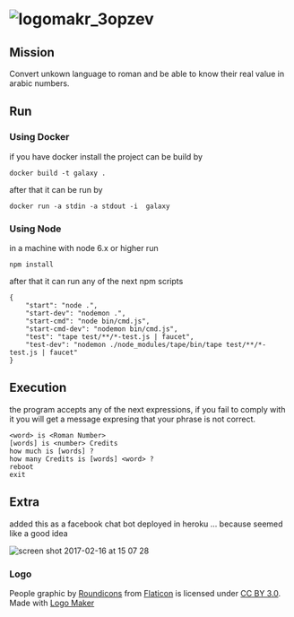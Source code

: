 # ![logomakr_3opzev](https://cloud.githubusercontent.com/assets/3071208/23041307/1e9bb0a4-f45a-11e6-9470-f8c55656f604.png)

## Mission

 Convert unkown language to roman and be able to know their real value in arabic numbers.

## Run

### Using Docker

if you have docker install the project can be build by 
```
docker build -t galaxy .
```
after that it can be run by
```
docker run -a stdin -a stdout -i  galaxy
```

### Using Node

in a machine with node 6.x or higher run
```
npm install
```
after that it can run any of the next npm scripts
```
{
    "start": "node .",
    "start-dev": "nodemon .",
    "start-cmd": "node bin/cmd.js",
    "start-cmd-dev": "nodemon bin/cmd.js",
    "test": "tape test/**/*-test.js | faucet",
    "test-dev": "nodemon ./node_modules/tape/bin/tape test/**/*-test.js | faucet"
}
```

## Execution

the program accepts any of the next expressions, if you fail to comply with it you will get a message expresing that your phrase is not correct.
```
<word> is <Roman Number>
[words] is <number> Credits
how much is [words] ?
how many Credits is [words] <word> ?
reboot
exit
```

## Extra 

added this as a facebook chat bot deployed in heroku ... because seemed like a good idea

![screen shot 2017-02-16 at 15 07 28](https://cloud.githubusercontent.com/assets/3071208/23041216/bc0821c0-f459-11e6-8c5f-cb571c882b5c.png)

### Logo

People graphic by <a href="http://www.flaticon.com/authors/roundicons">Roundicons</a> from <a href="http://www.flaticon.com/">Flaticon</a> is licensed under <a href="http://creativecommons.org/licenses/by/3.0/" title="Creative Commons BY 3.0">CC BY 3.0</a>. Made with <a href="http://logomakr.com" title="Logo Maker">Logo Maker</a>
